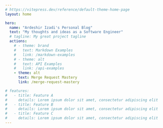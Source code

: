 ```yaml
---
# https://vitepress.dev/reference/default-theme-home-page
layout: home

hero:
  name: "Ardeshir Izadi's Personal Blog"
  text: "My thoughts and ideas as a Software Engineer"
  # tagline: My great project tagline
  actions:
    # - theme: brand
    #   text: Markdown Examples
    #   link: /markdown-examples
    # - theme: alt
    #   text: API Examples
    #   link: /api-examples
    - theme: alt
      text: Merge Request Mastery
      link: /merge-request-mastery

# features:
#   - title: Feature A
#     details: Lorem ipsum dolor sit amet, consectetur adipiscing elit
#   - title: Feature B
#     details: Lorem ipsum dolor sit amet, consectetur adipiscing elit
#   - title: Feature C
#     details: Lorem ipsum dolor sit amet, consectetur adipiscing elit
---
```


